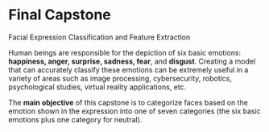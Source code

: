 # Final Capstone
Facial Expression Classification and Feature Extraction 

Human beings are responsible for the depiction of six basic emotions: **happiness, anger, surprise, sadness, fear**, and **disgust**. Creating a model that can accurately classify these emotions can be extremely useful in a variety of areas such as image processing, cybersecurity, robotics, psychological studies, virtual reality applications, etc. 

The **main objective** of this capstone is to categorize faces based on the emotion shown in the expression into one of seven categories (the six basic emotions plus one category for neutral).
